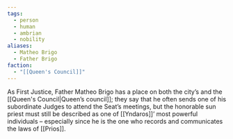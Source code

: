 ```yaml
---
tags:
  - person
  - human
  - ambrian
  - nobility
aliases:
  - Matheo Brigo
  - Father Brigo
faction:
  - "[[Queen's Council]]"
---
```

As First Justice, Father Matheo Brigo has a place on both the city’s and the [[Queen's Council|Queen’s council]]; they say that he often sends one of his subordinate Judges to attend the Seat’s meetings, but the honorable sun priest must still be described as one of [[Yndaros]]’ most powerful individuals – especially since he is the one who records and communicates the laws of [[Prios]].